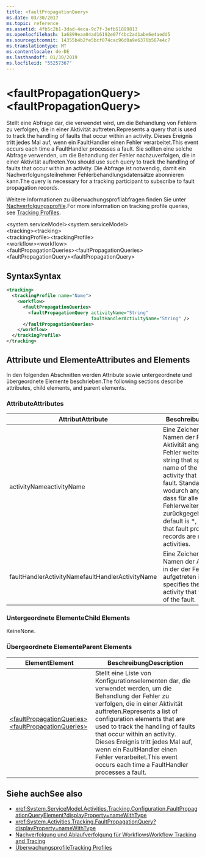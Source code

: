 ```yaml
---
title: <faultPropagationQuery>
ms.date: 03/30/2017
ms.topic: reference
ms.assetid: 4fb5c2b1-3dad-4eca-9c7f-3efb51899813
ms.openlocfilehash: 1a6899eaa04ad16192e07f4bc2ad1abe6e4aedd5
ms.sourcegitcommit: 14355b4b2fe5bcf874cac96d0a9e6376b567e4c7
ms.translationtype: MT
ms.contentlocale: de-DE
ms.lasthandoff: 01/30/2019
ms.locfileid: "55257367"
---
```

# <a name="faultpropagationquery"></a><span data-ttu-id="a5684-101">\<faultPropagationQuery></span><span class="sxs-lookup"><span data-stu-id="a5684-101">\<faultPropagationQuery></span></span>
<span data-ttu-id="a5684-102">Stellt eine Abfrage dar, die verwendet wird, um die Behandlung von Fehlern zu verfolgen, die in einer Aktivität auftreten.</span><span class="sxs-lookup"><span data-stu-id="a5684-102">Represents a query that is used to track the handling of faults that occur within an activity.</span></span>  <span data-ttu-id="a5684-103">Dieses Ereignis tritt jedes Mal auf, wenn ein FaultHandler einen Fehler verarbeitet.</span><span class="sxs-lookup"><span data-stu-id="a5684-103">This event occurs each time a FaultHandler processes a fault.</span></span> <span data-ttu-id="a5684-104">Sie sollten eine solche Abfrage verwenden, um die Behandlung der Fehler nachzuverfolgen, die in einer Aktivität auftreten.</span><span class="sxs-lookup"><span data-stu-id="a5684-104">You should use such query to track the handling of faults that occur within an activity.</span></span> <span data-ttu-id="a5684-105">Die Abfrage ist notwendig, damit ein Nachverfolgungsteilnehmer Fehlerbehandlungsdatensätze abonnieren kann.</span><span class="sxs-lookup"><span data-stu-id="a5684-105">The query is necessary for a  tracking participant to subscribe to fault propagation records.</span></span>  
  
 <span data-ttu-id="a5684-106">Weitere Informationen zu überwachungsprofilabfragen finden Sie unter [Nachverfolgungsprofile](../../../../../docs/framework/windows-workflow-foundation/tracking-profiles.md).</span><span class="sxs-lookup"><span data-stu-id="a5684-106">For more information on tracking profile queries, see [Tracking Profiles](../../../../../docs/framework/windows-workflow-foundation/tracking-profiles.md).</span></span>  
  
<span data-ttu-id="a5684-107">\<system.serviceModel></span><span class="sxs-lookup"><span data-stu-id="a5684-107">\<system.serviceModel></span></span>  
<span data-ttu-id="a5684-108">\<tracking></span><span class="sxs-lookup"><span data-stu-id="a5684-108">\<tracking></span></span>  
<span data-ttu-id="a5684-109">\<trackingProfile></span><span class="sxs-lookup"><span data-stu-id="a5684-109">\<trackingProfile></span></span>  
<span data-ttu-id="a5684-110">\<workflow></span><span class="sxs-lookup"><span data-stu-id="a5684-110">\<workflow></span></span>  
<span data-ttu-id="a5684-111">\<faultPropagationQueries></span><span class="sxs-lookup"><span data-stu-id="a5684-111">\<faultPropagationQueries></span></span>  
<span data-ttu-id="a5684-112">\<faultPropagationQuery></span><span class="sxs-lookup"><span data-stu-id="a5684-112">\<faultPropagationQuery></span></span>  
  
## <a name="syntax"></a><span data-ttu-id="a5684-113">Syntax</span><span class="sxs-lookup"><span data-stu-id="a5684-113">Syntax</span></span>  
  
```xml  
<tracking>
  <trackingProfile name="Name">
    <workflow>
      <faultPropagationQueries>
        <faultPropagationQuery activityName="String" 
                               faultHandlerActivityName="String" />
      </faultPropagationQueries>
    </workflow>
  </trackingProfile>
</tracking>  
```  
  
## <a name="attributes-and-elements"></a><span data-ttu-id="a5684-114">Attribute und Elemente</span><span class="sxs-lookup"><span data-stu-id="a5684-114">Attributes and Elements</span></span>  
 <span data-ttu-id="a5684-115">In den folgenden Abschnitten werden Attribute sowie untergeordnete und übergeordnete Elemente beschrieben.</span><span class="sxs-lookup"><span data-stu-id="a5684-115">The following sections describe attributes, child elements, and parent elements.</span></span>  
  
### <a name="attributes"></a><span data-ttu-id="a5684-116">Attribute</span><span class="sxs-lookup"><span data-stu-id="a5684-116">Attributes</span></span>  
  
|<span data-ttu-id="a5684-117">Attribut</span><span class="sxs-lookup"><span data-stu-id="a5684-117">Attribute</span></span>|<span data-ttu-id="a5684-118">Beschreibung</span><span class="sxs-lookup"><span data-stu-id="a5684-118">Description</span></span>|  
|---------------|-----------------|  
|<span data-ttu-id="a5684-119">activityName</span><span class="sxs-lookup"><span data-stu-id="a5684-119">activityName</span></span>|<span data-ttu-id="a5684-120">Eine Zeichenfolge, die den Namen der FaultHandler-Aktivität angibt, die den Fehler weitergegeben hat.</span><span class="sxs-lookup"><span data-stu-id="a5684-120">A string that specifies the name of the fault hander activity that propagated the fault.</span></span> <span data-ttu-id="a5684-121">Standardwert ist \*, wodurch angegeben wird, dass für alle Aktivitäten Fehlerweitergabedatensätze zurückgegeben werden.</span><span class="sxs-lookup"><span data-stu-id="a5684-121">The default is \*, which indicates that fault propagation records are returned for all activities.</span></span>|  
|<span data-ttu-id="a5684-122">faultHandlerActivityName</span><span class="sxs-lookup"><span data-stu-id="a5684-122">faultHandlerActivityName</span></span>|<span data-ttu-id="a5684-123">Eine Zeichenfolge, die den Namen der Aktivität angibt, in der der Fehler aufgetreten ist.</span><span class="sxs-lookup"><span data-stu-id="a5684-123">A string that specifies the name of the activity that was the source of the fault.</span></span>|  
  
### <a name="child-elements"></a><span data-ttu-id="a5684-124">Untergeordnete Elemente</span><span class="sxs-lookup"><span data-stu-id="a5684-124">Child Elements</span></span>  
 <span data-ttu-id="a5684-125">Keine</span><span class="sxs-lookup"><span data-stu-id="a5684-125">None.</span></span>  
  
### <a name="parent-elements"></a><span data-ttu-id="a5684-126">Übergeordnete Elemente</span><span class="sxs-lookup"><span data-stu-id="a5684-126">Parent Elements</span></span>  
  
|<span data-ttu-id="a5684-127">Element</span><span class="sxs-lookup"><span data-stu-id="a5684-127">Element</span></span>|<span data-ttu-id="a5684-128">Beschreibung</span><span class="sxs-lookup"><span data-stu-id="a5684-128">Description</span></span>|  
|-------------|-----------------|  
|[<span data-ttu-id="a5684-129">\<faultPropagationQueries></span><span class="sxs-lookup"><span data-stu-id="a5684-129">\<faultPropagationQueries></span></span>](../../../../../docs/framework/configure-apps/file-schema/windows-workflow-foundation/faultpropagationqueries.md)|<span data-ttu-id="a5684-130">Stellt eine Liste von Konfigurationselementen dar, die verwendet werden, um die Behandlung der Fehler zu verfolgen, die in einer Aktivität auftreten.</span><span class="sxs-lookup"><span data-stu-id="a5684-130">Represents a list of configuration elements that are used to track the handling of faults that occur within an activity.</span></span>  <span data-ttu-id="a5684-131">Dieses Ereignis tritt jedes Mal auf, wenn ein FaultHandler einen Fehler verarbeitet.</span><span class="sxs-lookup"><span data-stu-id="a5684-131">This event occurs each time a FaultHandler processes a fault.</span></span>|  
  
## <a name="see-also"></a><span data-ttu-id="a5684-132">Siehe auch</span><span class="sxs-lookup"><span data-stu-id="a5684-132">See also</span></span>
- <xref:System.ServiceModel.Activities.Tracking.Configuration.FaultPropagationQueryElement?displayProperty=nameWithType>
- <xref:System.Activities.Tracking.FaultPropagationQuery?displayProperty=nameWithType>
- [<span data-ttu-id="a5684-133">Nachverfolgung und Ablaufverfolgung für Workflows</span><span class="sxs-lookup"><span data-stu-id="a5684-133">Workflow Tracking and Tracing</span></span>](../../../../../docs/framework/windows-workflow-foundation/workflow-tracking-and-tracing.md)
- [<span data-ttu-id="a5684-134">Überwachungsprofile</span><span class="sxs-lookup"><span data-stu-id="a5684-134">Tracking Profiles</span></span>](../../../../../docs/framework/windows-workflow-foundation/tracking-profiles.md)
